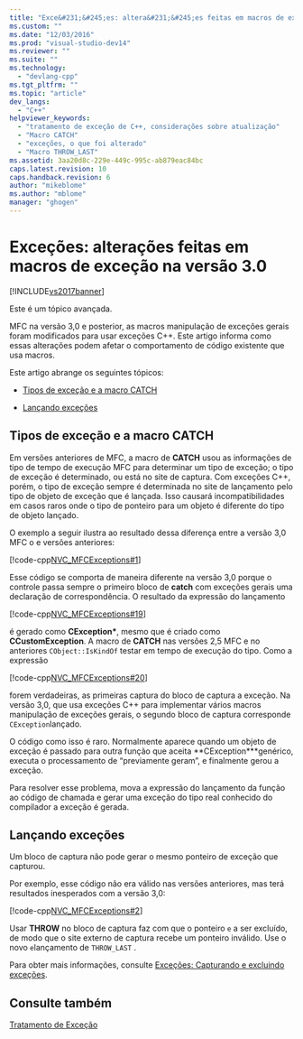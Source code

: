```yaml
---
title: "Exce&#231;&#245;es: altera&#231;&#245;es feitas em macros de exce&#231;&#227;o na vers&#227;o 3.0 | Microsoft Docs"
ms.custom: ""
ms.date: "12/03/2016"
ms.prod: "visual-studio-dev14"
ms.reviewer: ""
ms.suite: ""
ms.technology: 
  - "devlang-cpp"
ms.tgt_pltfrm: ""
ms.topic: "article"
dev_langs: 
  - "C++"
helpviewer_keywords: 
  - "tratamento de exceção de C++, considerações sobre atualização"
  - "Macro CATCH"
  - "exceções, o que foi alterado"
  - "Macro THROW_LAST"
ms.assetid: 3aa20d8c-229e-449c-995c-ab879eac84bc
caps.latest.revision: 10
caps.handback.revision: 6
author: "mikeblome"
ms.author: "mblome"
manager: "ghogen"
---
```

# Exce&#231;&#245;es: altera&#231;&#245;es feitas em macros de exce&#231;&#227;o na vers&#227;o 3.0
[!INCLUDE[vs2017banner](../assembler/inline/includes/vs2017banner.md)]

Este é um tópico avançada.  
  
 MFC na versão 3,0 e posterior, as macros manipulação de exceções gerais foram modificados para usar exceções C\+\+.  Este artigo informa como essas alterações podem afetar o comportamento de código existente que usa macros.  
  
 Este artigo abrange os seguintes tópicos:  
  
-   [Tipos de exceção e a macro CATCH](#_core_exception_types_and_the_catch_macro)  
  
-   [Lançando exceções](#_core_re.2d.throwing_exceptions)  
  
##  <a name="_core_exception_types_and_the_catch_macro"></a> Tipos de exceção e a macro CATCH  
 Em versões anteriores de MFC, a macro de **CATCH** usou as informações de tipo de tempo de execução MFC para determinar um tipo de exceção; o tipo de exceção é determinado, ou está no site de captura.  Com exceções C\+\+, porém, o tipo de exceção sempre é determinada no site de lançamento pelo tipo de objeto de exceção que é lançada.  Isso causará incompatibilidades em casos raros onde o tipo de ponteiro para um objeto é diferente do tipo de objeto lançado.  
  
 O exemplo a seguir ilustra ao resultado dessa diferença entre a versão 3,0 MFC o e versões anteriores:  
  
 [!code-cpp[NVC_MFCExceptions#1](../mfc/codesnippet/CPP/exceptions-changes-to-exception-macros-in-version-3-0_1.cpp)]  
  
 Esse código se comporta de maneira diferente na versão 3,0 porque o controle passa sempre o primeiro bloco de **catch** com exceções gerais uma declaração de correspondência.  O resultado da expressão do lançamento  
  
 [!code-cpp[NVC_MFCExceptions#19](../mfc/codesnippet/CPP/exceptions-changes-to-exception-macros-in-version-3-0_2.cpp)]  
  
 é gerado como **CException\***, mesmo que é criado como **CCustomException**.  A macro de **CATCH** nas versões 2,5 MFC e no anteriores `CObject::IsKindOf` testar em tempo de execução do tipo.  Como a expressão  
  
 [!code-cpp[NVC_MFCExceptions#20](../mfc/codesnippet/CPP/exceptions-changes-to-exception-macros-in-version-3-0_3.cpp)]  
  
 forem verdadeiras, as primeiras captura do bloco de captura a exceção.  Na versão 3,0, que usa exceções C\+\+ para implementar vários macros manipulação de exceções gerais, o segundo bloco de captura corresponde `CException`lançado.  
  
 O código como isso é raro.  Normalmente aparece quando um objeto de exceção é passado para outra função que aceita **CException\***genérico, executa o processamento de “previamente geram”, e finalmente gerou a exceção.  
  
 Para resolver esse problema, mova a expressão do lançamento da função ao código de chamada e gerar uma exceção do tipo real conhecido do compilador a exceção é gerada.  
  
##  <a name="_core_re.2d.throwing_exceptions"></a> Lançando exceções  
 Um bloco de captura não pode gerar o mesmo ponteiro de exceção que capturou.  
  
 Por exemplo, esse código não era válido nas versões anteriores, mas terá resultados inesperados com a versão 3,0:  
  
 [!code-cpp[NVC_MFCExceptions#2](../mfc/codesnippet/CPP/exceptions-changes-to-exception-macros-in-version-3-0_4.cpp)]  
  
 Usar **THROW** no bloco de captura faz com que o ponteiro `e` a ser excluído, de modo que o site externo de captura recebe um ponteiro inválido.  Use o novo `e`lançamento de `THROW_LAST` .  
  
 Para obter mais informações, consulte [Exceções: Capturando e excluindo exceções](../mfc/exceptions-catching-and-deleting-exceptions.md).  
  
## Consulte também  
 [Tratamento de Exceção](../mfc/exception-handling-in-mfc.md)